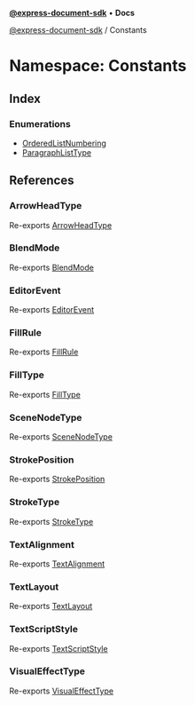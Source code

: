 [**@express-document-sdk**](../../overview.md) • **Docs**

<HorizontalLine />

[@express-document-sdk](../../overview.md) / Constants

# Namespace: Constants

## Index

### Enumerations

-   [OrderedListNumbering](enumerations/OrderedListNumbering.md)
-   [ParagraphListType](enumerations/ParagraphListType.md)

## References

### ArrowHeadType

Re-exports [ArrowHeadType](../../enumerations/arrow-head-type.md)

<HorizontalLine />

### BlendMode

Re-exports [BlendMode](../../enumerations/blend-mode.md)

<HorizontalLine />

### EditorEvent

Re-exports [EditorEvent](../../enumerations/editor-event.md)

<HorizontalLine />

### FillRule

Re-exports [FillRule](../../enumerations/fill-rule.md)

<HorizontalLine />

### FillType

Re-exports [FillType](../../enumerations/fill-type.md)

<HorizontalLine />

### SceneNodeType

Re-exports [SceneNodeType](../../enumerations/scene-node-type.md)

<HorizontalLine />

### StrokePosition

Re-exports [StrokePosition](../../enumerations/stroke-position.md)

<HorizontalLine />

### StrokeType

Re-exports [StrokeType](../../enumerations/stroke-type.md)

<HorizontalLine />

### TextAlignment

Re-exports [TextAlignment](../../enumerations/text-alignment.md)

<HorizontalLine />

### TextLayout

Re-exports [TextLayout](../../enumerations/TextLayout.md)

<HorizontalLine />

### TextScriptStyle

Re-exports [TextScriptStyle](../../enumerations/TextScriptStyle.md)

<HorizontalLine />

### VisualEffectType

Re-exports [VisualEffectType](../../enumerations/visual-effect-type.md)
